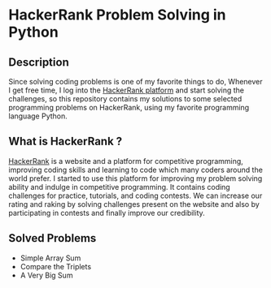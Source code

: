# HackerRank Problem Solving in Python

## Description

Since solving coding problems is one of my favorite things to do, Whenever I get free time, I log into the [HackerRank platform](https://www.hackerrank.com/) and start solving the challenges, so this repository contains my solutions to some selected programming problems on HackerRank, using my favorite programming language Python.

## What is HackerRank ?

[HackerRank](https://www.hackerrank.com/) is a website and a platform for competitive programming, improving coding skills and learning to code which many coders around the world prefer. I started to use this platform for improving my problem solving ability and indulge in competitive programming. It contains coding challenges for practice, tutorials, and coding contests. We can increase our rating and raking by solving challenges present on the website and also by participating in contests and finally improve our credibility.

## Solved Problems

- Simple Array Sum
- Compare the Triplets
- A Very Big Sum

